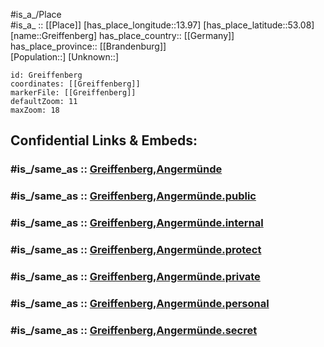 ﻿---
confidential: public
isDeleted: false
location:
- 53.08
- 13.97
mapmarker: city
mapzoom:
- 7
- 12
SpocWebEntityId: 30564
tags:
- geo/City
type: City
---

#is_a_/Place  
#is_a_ :: [[Place]] 
[has_place_longitude::13.97] 
[has_place_latitude::53.08] 
[name::Greiffenberg] 
has_place_country:: [[Germany]]  
has_place_province:: [[Brandenburg]]  
[Population::] 
[Unknown::] 


```leaflet
id: Greiffenberg
coordinates: [[Greiffenberg]] 
markerFile: [[Greiffenberg]] 
defaultZoom: 11 
maxZoom: 18
```


## Confidential Links & Embeds: 

### #is_/same_as :: [Greiffenberg,Angermünde](/_Standards/Earth/Continent/Europe/Europe~Central/Germany/Germany~East/Brandenburg/counties~Brandenburg/Uckermark/cities~Uckermark/Angermünde/Greiffenberg,Angermünde.md) 

### #is_/same_as :: [Greiffenberg,Angermünde.public](/_public/Earth/Continent/Europe/Europe~Central/Germany/Germany~East/Brandenburg/counties~Brandenburg/Uckermark/cities~Uckermark/Angermünde/Greiffenberg,Angermünde.public.md) 

### #is_/same_as :: [Greiffenberg,Angermünde.internal](/_internal/Earth/Continent/Europe/Europe~Central/Germany/Germany~East/Brandenburg/counties~Brandenburg/Uckermark/cities~Uckermark/Angermünde/Greiffenberg,Angermünde.internal.md) 

### #is_/same_as :: [Greiffenberg,Angermünde.protect](/_protect/Earth/Continent/Europe/Europe~Central/Germany/Germany~East/Brandenburg/counties~Brandenburg/Uckermark/cities~Uckermark/Angermünde/Greiffenberg,Angermünde.protect.md) 

### #is_/same_as :: [Greiffenberg,Angermünde.private](/_private/Earth/Continent/Europe/Europe~Central/Germany/Germany~East/Brandenburg/counties~Brandenburg/Uckermark/cities~Uckermark/Angermünde/Greiffenberg,Angermünde.private.md) 

### #is_/same_as :: [Greiffenberg,Angermünde.personal](/_personal/Earth/Continent/Europe/Europe~Central/Germany/Germany~East/Brandenburg/counties~Brandenburg/Uckermark/cities~Uckermark/Angermünde/Greiffenberg,Angermünde.personal.md) 

### #is_/same_as :: [Greiffenberg,Angermünde.secret](/_secret/Earth/Continent/Europe/Europe~Central/Germany/Germany~East/Brandenburg/counties~Brandenburg/Uckermark/cities~Uckermark/Angermünde/Greiffenberg,Angermünde.secret.md)

